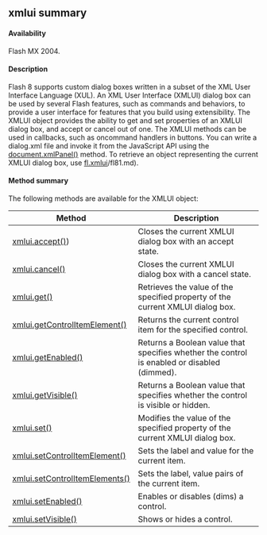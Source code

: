 ## xmlui summary

#### Availability

Flash MX 2004.

#### Description

Flash 8 supports custom dialog boxes written in a subset of the XML User Interface Language (XUL). An XML User Interface (XMLUI) dialog box can be used by several Flash features, such as commands and behaviors, to provide a user interface for features that you build using extensibility. The XMLUI object provides the ability to get and set properties of an XMLUI dialog box, and accept or cancel out of one. The XMLUI methods can be used in callbacks, such as oncommand handlers in buttons.
You can write a dialog.xml file and invoke it from the JavaScript API using the [document.xmlPanel()](#!AdobeDocs/developers-animatesdk-docs/test/Document_object/docu6198.md) method. To retrieve an object representing the current XMLUI dialog box, use [fl.xmlui](#!AdobeDocs/developers-animatesdk-docs/test/flash_object_(fl)/fl81.md)/fl81.md).

#### Method summary

The following methods are available for the XMLUI object:

| **Method**                                       | **Description**                                                                             |
|--------------------------------------------------|---------------------------------------------------------------------------------------------|
| [xmlui.accept()](#!AdobeDocs/developers-animatesdk-docs/test/XMLUI_object/xmlui.md))                | Closes the current XMLUI dialog box with an accept state.                                   |
| [xmlui.cancel()](#!AdobeDocs/developers-animatesdk-docs/test/XMLUI_object/xmlui1.md)                 | Closes the current XMLUI dialog box with a cancel state.                                    |
| [xmlui.get()](#!AdobeDocs/developers-animatesdk-docs/test/XMLUI_object/xmlui2.md)                    | Retrieves the value of the specified property of the current XMLUI dialog box.              |
| [xmlui.getControlItemElement()](#!AdobeDocs/developers-animatesdk-docs/test/XMLUI_object/xmlui3.md)  | Returns the current control item for the specified control.                                 |
| [xmlui.getEnabled()](#!AdobeDocs/developers-animatesdk-docs/test/XMLUI_object/xmlui4.md)             | Returns a Boolean value that specifies whether the control is enabled or disabled (dimmed). |
| [xmlui.getVisible()](#!AdobeDocs/developers-animatesdk-docs/test/XMLUI_object/xmlui5.md)             | Returns a Boolean value that specifies whether the control is visible or hidden.            |
| [xmlui.set()](#!AdobeDocs/developers-animatesdk-docs/test/XMLUI_object/xmlui6.md)                    | Modifies the value of the specified property of the current XMLUI dialog box.               |
| [xmlui.setControlItemElement()](#!AdobeDocs/developers-animatesdk-docs/test/XMLUI_object/xmlui7.md)  | Sets the label and value for the current item.                                              |
| [xmlui.setControlItemElements()](#!AdobeDocs/developers-animatesdk-docs/test/XMLUI_object/xmlui8.md) | Sets the label, value pairs of the current item.                                            |
| [xmlui.setEnabled()](#!AdobeDocs/developers-animatesdk-docs/test/XMLUI_object/xmlui9.md)             | Enables or disables (dims) a control.                                                       |
| [xmlui.setVisible()](#!AdobeDocs/developers-animatesdk-docs/test/XMLUI_object/xmlui10.md)             | Shows or hides a control.                                                                   |

<span id="xmlui.accept()" class="anchor"></span>

